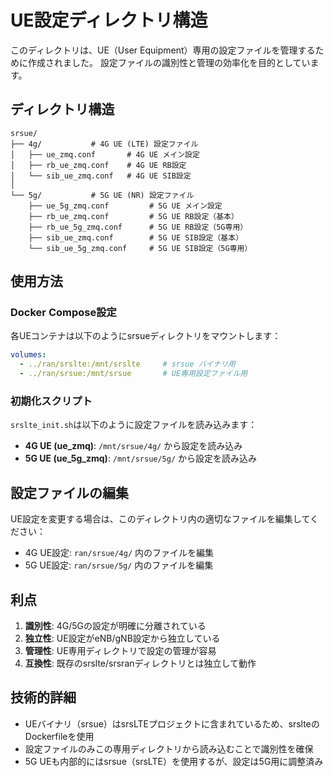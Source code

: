 # UE設定ディレクトリ構造

このディレクトリは、UE（User Equipment）専用の設定ファイルを管理するために作成されました。
設定ファイルの識別性と管理の効率化を目的としています。

## ディレクトリ構造

```
srsue/
├── 4g/           # 4G UE (LTE) 設定ファイル
│   ├── ue_zmq.conf       # 4G UE メイン設定
│   ├── rb_ue_zmq.conf    # 4G UE RB設定
│   └── sib_ue_zmq.conf   # 4G UE SIB設定
│
└── 5g/           # 5G UE (NR) 設定ファイル
    ├── ue_5g_zmq.conf         # 5G UE メイン設定
    ├── rb_ue_zmq.conf         # 5G UE RB設定（基本）
    ├── rb_ue_5g_zmq.conf      # 5G UE RB設定（5G専用）
    ├── sib_ue_zmq.conf        # 5G UE SIB設定（基本）
    └── sib_ue_5g_zmq.conf     # 5G UE SIB設定（5G専用）
```

## 使用方法

### Docker Compose設定
各UEコンテナは以下のようにsrsueディレクトリをマウントします：

```yaml
volumes:
  - ../ran/srslte:/mnt/srslte     # srsue バイナリ用
  - ../ran/srsue:/mnt/srsue       # UE専用設定ファイル用
```

### 初期化スクリプト
`srslte_init.sh`は以下のように設定ファイルを読み込みます：

- **4G UE (ue_zmq)**: `/mnt/srsue/4g/` から設定を読み込み
- **5G UE (ue_5g_zmq)**: `/mnt/srsue/5g/` から設定を読み込み

## 設定ファイルの編集

UE設定を変更する場合は、このディレクトリ内の適切なファイルを編集してください：

- 4G UE設定: `ran/srsue/4g/` 内のファイルを編集
- 5G UE設定: `ran/srsue/5g/` 内のファイルを編集

## 利点

1. **識別性**: 4G/5Gの設定が明確に分離されている
2. **独立性**: UE設定がeNB/gNB設定から独立している
3. **管理性**: UE専用ディレクトリで設定の管理が容易
4. **互換性**: 既存のsrslte/srsranディレクトリとは独立して動作

## 技術的詳細

- UEバイナリ（srsue）はsrsLTEプロジェクトに含まれているため、srslteのDockerfileを使用
- 設定ファイルのみこの専用ディレクトリから読み込むことで識別性を確保
- 5G UEも内部的にはsrsue（srsLTE）を使用するが、設定は5G用に調整済み
